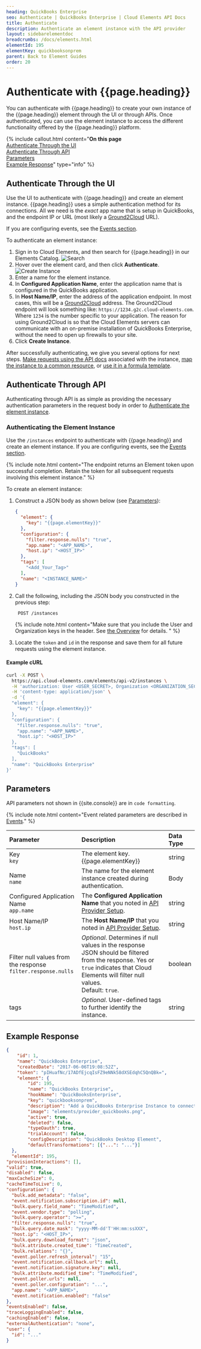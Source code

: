 ```yaml
---
heading: QuickBooks Enterprise
seo: Authenticate | QuickBooks Enterprise | Cloud Elements API Docs
title: Authenticate
description: Authenticate an element instance with the API provider
layout: sidebarelementdoc
breadcrumbs: /docs/elements.html
elementId: 195
elementKey: quickbooksonprem
parent: Back to Element Guides
order: 20
---
```


# Authenticate with {{page.heading}}

You can authenticate with {{page.heading}} to create your own instance of the {{page.heading}} element through the UI or through APIs. Once authenticated, you can use the element instance to access the different functionality offered by the {{page.heading}} platform.

{% include callout.html content="<strong>On this page</strong><br/><a href=#authenticate-through-the-ui>Authenticate Through the UI</a><br/><a href=#authenticate-through-api>Authenticate Through API</a><br/><a href=#parameters>Parameters</a><br/><a href=#example-response>Example Response</a>" type="info" %}

## Authenticate Through the UI

Use the UI to authenticate with {{page.heading}} and create an element instance. {{page.heading}} uses a simple authentication method for its connections. All we need is the _exact_ app name that is setup in QuickBooks, and the endpoint IP or URL (most likely a [Ground2Cloud](/docs/guides/ground-2-cloud) URL).

If you are configuring events, see the [Events section](events.html).

To authenticate an element instance:

1. Sign in to Cloud Elements, and then search for {{page.heading}} in our Elements Catalog.
![Search](/assets/img/elements/element-search2.png)
4. Hover over the element card, and then click **Authenticate**.
![Create Instance](/assets/img/elements/authenticate-instance.gif)
1. Enter a name for the element instance.
2. In **Configured Application Name**, enter the application name that is configured in the QuickBooks application.
3. In **Host Name/IP**, enter the address of the application endpoint. In most cases, this will be a [Ground2Cloud](/docs/guides/ground-2-cloud) address. The Ground2Cloud endpoint will look something like: `https://1234.g2c.cloud-elements.com`. Where `1234` is the number specific to your application. The reason for using Ground2Cloud is so that the Cloud Elements servers can communicate with an on-premise installation of QuickBooks Enterprise, without the need to open up firewalls to your site.
1. Click **Create Instance**.

After successfully authenticating, we give you several options for next steps. [Make requests using the API docs](/docs/guides/elements/instances.html) associated with the instance, [map the instance to a common resource](/docs/guides/common-resources/mapping.html), or [use it in a formula template](/docs/guides/formulasC2/build-template.html).

## Authenticate Through API

Authenticating through API is as simple as providing the necessary authentication parameters in the request body in order to [Authenticate the element instance](#authenticating-the-element-instance).

### Authenticating the Element Instance

Use the `/instances` endpoint to authenticate with {{page.heading}} and create an element instance. If you are configuring events, see the [Events section](events.html).

{% include note.html content="The endpoint returns an Element token upon successful completion. Retain the token for all subsequent requests involving this element instance." %}

To create an element instance:

1. Construct a JSON body as shown below (see [Parameters](#parameters)):

    ```json
    {
      "element": {
        "key": "{{page.elementKey}}"
      },
      "configuration": {
        "filter.response.nulls": "true",
        "app.name": "<APP_NAME>",
        "host.ip": "<HOST_IP>"
      },
      "tags": [
        "<Add_Your_Tag>"
      ],
      "name": "<INSTANCE_NAME>"
    }
    ```

1. Call the following, including the JSON body you constructed in the previous step:

        POST /instances

    {% include note.html content="Make sure that you include the User and Organization keys in the header. See <a href=index.html#authenticating-with-cloud-elements>the Overview</a> for details. " %}

1. Locate the `token` and `id` in the response and save them for all future requests using the element instance.

#### Example cURL

```bash
curl -X POST \
  https://api.cloud-elements.com/elements/api-v2/instances \
  -H 'authorization: User <USER_SECRET>, Organization <ORGANIZATION_SECRET>' \
  -H 'content-type: application/json' \
  -d '{
  "element": {
    "key": "{{page.elementKey}}"
  },
  "configuration": {
    "filter.response.nulls": "true",
    "app.name": "<APP_NAME>",
    "host.ip": "<HOST_IP>"
  },
  "tags": [
    "QuickBooks"
  ],
  "name": "QuickBooks Enterprise"
}'
```
## Parameters

API parameters not shown in {{site.console}} are in `code formatting`.

{% include note.html content="Event related parameters are described in <a href=events.html>Events</a>." %}

| Parameter | Description   | Data Type |
| :------------- | :------------- | :------------- |
| Key<br/>`key` | The element key.<br/>{{page.elementKey}}  | string  |
|  Name<br/>`name` |  The name for the element instance created during authentication.   | Body  |
| Configured Application Name</br>`app.name` | The **Configured Application Name** that you noted in [API Provider Setup](setup.html). | string |
| Host Name/IP</br>`host.ip` | The **Host Name/IP** that you noted in [API Provider Setup](setup.html). | string |
| Filter null values from the response <br/>`filter.response.nulls` | *Optional*. Determines if null values in the response JSON should be filtered from the response. Yes or `true` indicates that Cloud Elements will filter null values. <br/>Default: `true`.  | boolean |
| tags | *Optional*. User-defined tags to further identify the instance. | string |

## Example Response

```json
{
	"id": 1,
	"name": "QuickBooks Enterprise",
	"createdDate": "2017-06-06T19:08:52Z",
	"token": "pIHuafNc/17ADfEjcqIsFZ9eNNk58dXSEdqhC5QnQBk=",
	"element": {
		"id": 195,
		"name": "QuickBooks Enterprise",
		"hookName": "QuickBooksEnterprise",
		"key": "quickbooksonprem",
		"description": "Add a QuickBooks Enterprise Instance to connect your existing QuickBooks Enterprise account to the Finance Hub, allowing you to manage your customers, employees, invoices, purchase orders etc. across multiple Finance Elements. You will need your QuickBooks Enterprise account information to add an instance.",
		"image": "elements/provider_quickbooks.png",
		"active": true,
		"deleted": false,
		"typeOauth": true,
		"trialAccount": false,
		"configDescription": "QuickBooks Desktop Element",
		"defaultTransformations": [{"...": "..."}]
  },
  "elementId": 195,
"provisionInteractions": [],
"valid": true,
"disabled": false,
"maxCacheSize": 0,
"cacheTimeToLive": 0,
"configuration": {
  "bulk.add_metadata": "false",
  "event.notification.subscription.id": null,
  "bulk.query.field_name": "TimeModified",
  "event.vendor.type": "polling",
  "bulk.query.operator": ">=",
  "filter.response.nulls": "true",
  "bulk.query.date_mask": "yyyy-MM-dd'T'HH:mm:ssXXX",
  "host.ip": "<HOST_IP>",
  "bulk.query.download_format": "json",
  "bulk.attribute.created_time": "TimeCreated",
  "bulk.relations": "{}",
  "event.poller.refresh_interval": "15",
  "event.notification.callback.url": null,
  "event.notification.signature.key": null,
  "bulk.attribute.modified_time": "TimeModified",
  "event.poller.urls": null,
  "event.poller.configuration": "...",
  "app.name": "<APP_NAME>",
  "event.notification.enabled": "false"
},
"eventsEnabled": false,
"traceLoggingEnabled": false,
"cachingEnabled": false,
"externalAuthentication": "none",
"user": {
  "id": "..."
}
```
